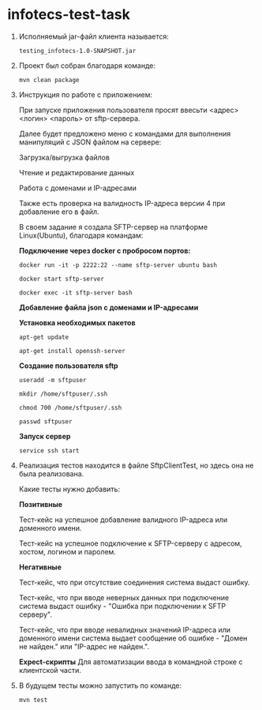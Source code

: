 # infotecs-test-task

1. Исполняемый jar-файл клиента называется:
   
   `testing_infotecs-1.0-SNAPSHOT.jar`
   
2. Проект был собран благодаря команде:
   
   `mvn clean package`

3. Инструкция по работе с приложением:
   
   При запуске приложения пользователя просят ввесьти <адрес> <host> <логин> <пароль> от sftp-сервера.
   
   Далее будет предложено меню с командами для выполнения манипуляций с JSON файлом на сервере:
   
    Загрузка/выгрузка файлов
   
    Чтение и редактирование данных
   
    Работа с доменами и IP-адресами

    Также есть проверка на валидность IP-адреса версии 4 при добавление его в файл.

   В своем задание я создала SFTP-сервер на платформе Linux(Ubuntu), благодаря командам:


   **Подключение через docker с пробросом портов:**

   ```
   docker run -it -p 2222:22 --name sftp-server ubuntu bash
   
   docker start sftp-server
   
   docker exec -it sftp-server bash
   ```
   
   **Добавление файла json с доменами и IP-адресами**
   
   **Установка необходимых пакетов**

   ```
   apt-get update
   
   apt-get install openssh-server
   ```

   **Создание пользователя sftp**
   
   ```
   useradd -m sftpuser
   
   mkdir /home/sftpuser/.ssh
   
   chmod 700 /home/sftpuser/.ssh
   
   passwd sftpuser
   ```
   
   **Запуск сервер**
   
   `service ssh start`
   
5. Реализация тестов находится в файле SftpClientTest, но здесь она не была реализована.
   
   Какие тесты нужно добавить:
   
   **Позитивные**
   
   Тест-кейс на успешное добавление валидного IP-адреса или доменного имени.
   
   Тест-кейс на успешное подключение к SFTP-серверу с адресом, хостом, логином и паролем.
   

   **Негативные**
   
   Тест-кейс, что при отсутствие соединения система выдаст ошибку.
   
   Тест-кейс, что при вводе неверных данных при подключение система выдаст ошибку - "Ошибка при подключении к SFTP серверу".
   
   Тест-кейс, что при вводе невалидных значений IP-адреса или доменного имени система выдает сообщение об ошибке - "Домен не найден." или "IP-адрес не найден.".
   

   **Expect-скрипты**
   Для автоматизации ввода в командной строке с клиентской части.
   

7. В будущем тесты можно запустить по команде:
   
   `mvn test`
   

   
